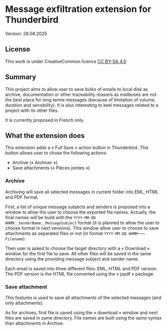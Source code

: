 # Message exfiltration extension for Thunderbird

Version: 28.08.2025

## License

This work is under CreativeCommon licence [CC BY-SA 4.0](https://creativecommons.org/licenses/by-sa/4.0/)

## Summary

This project aims to allow user to save bulks of emails to local disk as archive, documentation or other traceability reasons as mailboxes are not the best place for long terme messages (because of limitation of volume, duration and sensibility). It is also interesting to keel messages related to a project with its other files.

It is currently proposed in French only.

## What the extension does

This extension adds a « Full Save » action button in Thunderbird. This button allows user to chose the following actions:

- Archive (« Archiver »)
- Save attachments (« Pièces jointes »)

### Archive

Archiving will save all selected messages in current folder into EML, HTML and PDF format.

First, a list of unique message subjects and senders is proposed into a window to allow the user to choose the exported file names. Actually, the final names will be build with the `YYYY-MM-DD HHMM__SenderName__MessageSubject` format (it is planned to allow the user to choose format in next versions). This window allow user to choose to save attachments as separated files or not (in format `YYYY-MM-DD HHMM一一Filename`).

Then user is asked to choose the target directory with a « Download » window for the first file to save. All other files will be saved in the same directory using the providing message subject and sender name.

Each email is saved into three different files: EML, HTML and PDF version. The PDF version is the HTML file converted using the « jspdf » package.

### Save attachment

This features is used to save all attachments of the selected messages (and only attachments).

As for archives, first file is saved using the « download » window and next files are saved in same directory. File names are built using the same syntax than attachments in Archive.
